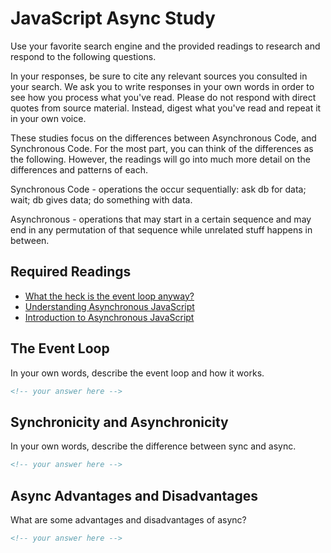 # JavaScript Async Study

Use your favorite search engine and the provided readings to research and
respond to the following questions.

In your responses, be sure to cite any relevant sources you consulted in your
search. We ask you to write responses in your own words in order to see how you
process what you've read. Please do not respond with direct quotes from source
material. Instead, digest what you've read and repeat it in your own voice.

These studies focus on the differences between Asynchronous Code, and
Synchronous Code. For the most part, you can think of the differences as the
following. However, the readings will go into much more detail on the
differences and patterns of each.

Synchronous Code - operations the occur sequentially: ask db for data; wait; db
gives data; do something with data.

Asynchronous - operations that may start in a certain sequence and may end in
any permutation of that sequence while unrelated stuff happens in between.

## Required Readings

- [What the heck is the event loop anyway?](https://www.youtube.com/watch?v=8aGhZQkoFbQ)
- [Understanding Asynchronous JavaScript](https://www.youtube.com/watch?v=vMfg0xGjcOI)
- [Introduction to Asynchronous JavaScript](https://www.pluralsight.com/guides/introduction-to-asynchronous-javascript)

## The Event Loop

In your own words, describe the event loop and how it works.

```md
<!-- your answer here -->
```

## Synchronicity and Asynchronicity

In your own words, describe the difference between sync and async.

```md
<!-- your answer here -->
```

## Async Advantages and Disadvantages

What are some advantages and disadvantages of async?

```md
<!-- your answer here -->
```
